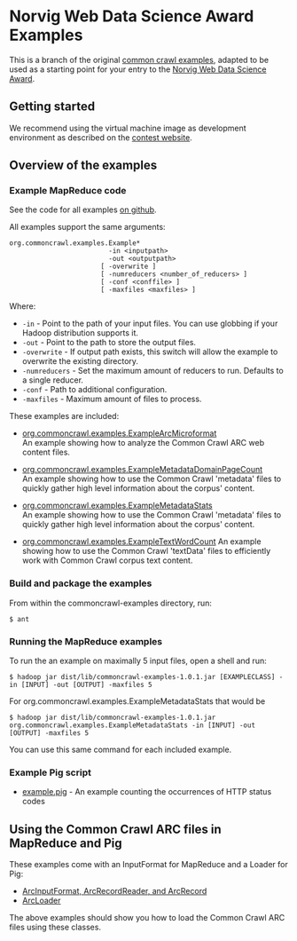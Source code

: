 Norvig Web Data Science Award Examples
======================================

This is a branch of the original [common crawl examples][0.1], adapted to be
used as a starting point for your entry to the [Norvig Web Data Science
Award][0.2].

[0.1]: https://github.com/commoncrawl/commoncrawl-examples
[0.2]: http://norvigaward.github.com 


Getting started
---------------

We recommend using the virtual machine image as development environment as
described on the [contest website][1.1].

[1.1]: http://norvigaward.github.com/getstarted.html


Overview of the examples
------------------------

### Example MapReduce code

See the code for all examples [on github][2.1].

All examples support the same arguments:

    org.commoncrawl.examples.Example*
                             -in <inputpath>
                             -out <outputpath>
                           [ -overwrite ]
                           [ -numreducers <number_of_reducers> ]
                           [ -conf <conffile> ]
                           [ -maxfiles <maxfiles> ]

Where:

 * `-in` - Point to the path of your input files. You can use globbing if your
     Hadoop distribution supports it.
 * `-out` - Point to the path to store the output files.
 * `-overwrite` - If output path exists, this switch will allow the example to
     overwrite the existing directory.
 * `-numreducers` - Set the maximum amount of reducers to run. Defaults to a
     single reducer.
 * `-conf` - Path to additional configuration.
 * `-maxfiles` - Maximum amount of files to process.

These examples are included:

* [org.commoncrawl.examples.ExampleArcMicroformat][2.2]  
An example showing how to analyze the Common Crawl ARC web content files.

* [org.commoncrawl.examples.ExampleMetadataDomainPageCount][2.3]  
An example showing how to use the Common Crawl 'metadata' files to quickly
gather high level information about the corpus' content.

* [org.commoncrawl.examples.ExampleMetadataStats][2.4]  
An example showing how to use the Common Crawl 'metadata' files to quickly
gather high level information about the corpus' content.

* [org.commoncrawl.examples.ExampleTextWordCount][2.5]
An example showing how to use the Common Crawl 'textData' files to efficiently
work with Common Crawl corpus text content.

[2.1]: https://github.com/norvigaward/commoncrawl-examples/tree/master/src/java/org/commoncrawl/examples
[2.2]: https://github.com/norvigaward/commoncrawl-examples/blob/master/src/java/org/commoncrawl/examples/ExampleArcMicroFormat
[2.3]: https://github.com/norvigaward/commoncrawl-examples/blob/master/src/java/org/commoncrawl/examples/ExampleMetadataDomainPageCount
[2.4]: https://github.com/norvigaward/commoncrawl-examples/blob/master/src/java/org/commoncrawl/examples/ExampleMetadataStats.java
[2.5]: https://github.com/norvigaward/commoncrawl-examples/blob/master/src/java/org/commoncrawl/examples/ExampleTextWordCount.java


### Build and package the examples

From within the commoncrawl-examples directory, run:

    $ ant


### Running the MapReduce examples

To run the an example on maximally 5 input files, open a shell and run:

    $ hadoop jar dist/lib/commoncrawl-examples-1.0.1.jar [EXAMPLECLASS] -in [INPUT] -out [OUTPUT] -maxfiles 5

For org.commoncrawl.examples.ExampleMetadataStats that would be

    $ hadoop jar dist/lib/commoncrawl-examples-1.0.1.jar org.commoncrawl.examples.ExampleMetadataStats -in [INPUT] -out [OUTPUT] -maxfiles 5

You can use this same command for each included example.

### Example Pig script

 * [example.pig](https://github.com/norvigaward/commoncrawl-examples/blob/master/example.pig) - An example counting the occurrences of HTTP status codes


Using the Common Crawl ARC files in MapReduce and Pig
-----------------------------------------------------

These examples come with an InputFormat for MapReduce and a Loader for Pig:

 * [ArcInputFormat, ArcRecordReader, and ArcRecord](https://github.com/norvigaward/commoncrawl-examples/tree/master/src/java/org/commoncrawl/hadoop/mapred)
 * [ArcLoader](https://github.com/norvigaward/commoncrawl-examples/blob/master/src/java/org/commoncrawl/pig/ArcLoader.java)

The above examples should show you how to load the Common Crawl ARC files using
these classes.
